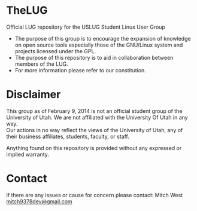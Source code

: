 TheLUG
======
Official LUG repository for the USLUG Student Linux User Group  
- The purpose of this group is to encourage the expansion of knowledge on open source tools especially those of the GNU/Linux system and projects licensed under the GPL.  
- The purpose of this repository is to aid in collaboration between members of the LUG.  
- For more information please refer to our constitution.  


Disclaimer
==========
This group as of February 9, 2014 is not an official student group of the University of Utah. We are not affiliated with the University Of Utah in any way.  
Our actions in no way reflect the views of the University of Utah, any of their business affiliates, students, faculty, or staff.

Anything found on this repository is provided without any expressed or implied warranty.

Contact
=======
If there are any issues or cause for concern please contact: Mitch West <mitch9378dev@gmail.com>
